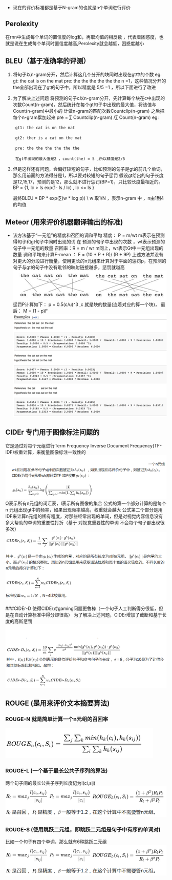 * 现在的评价标准都是基于N-gram的也就是n个单词进行评价
## Perolexity

在rnn中生成每个单词的置信度的log和，再取均值的相反数  ，代表着困惑度，也就是说在生成每个单词时置信度越高,Perolexity就会越低，困惑度越小

## BLEU（基于准确率的评测）
1. 将句子以n-gram分开，然后计算这几个分开的块同时出现在gt中的个数
    eg:
        gt: the cat is on the mat
        pre: the the the the the the
    n =1，这种情况分开的the全部出现在了gt的句子中，所以精度是 5/5 =1 ，所以下面进行了改进
2. 为了解决上述问题
    将预测的句子c以n-gram分开，先计算每个块在c中出现的次数Count(n-gram)，然后统计在每个gt句子中出现的最大值，将该值与
    Count(n-gram)中最小的 计做n-gram的匹配次数Countclip(n-gram) 之后把每个n-gram累加起来
    pre = ∑ Countclip(n-gram) /∑  Count(n-gram)
     eg:

        gt1: the cat is on the mat

        gt2: ther is a cat on the mat

        pre: the the the the the the

        在gt中出现的最大值是2 ，count(the) = 5 ,所以精度是2/5
3. 但是这样还有问题，会偏好较短的句子，比如预测的句子是gt的前几个单词，那么用前面的方法得分是1，所以要对较短的句子惩罚
    假设gt给出的句子长度是12,15,17，预测的是12，那么就不进行惩罚(BP=1)，只比较长度最相近的。
    BP = {1, lc > ls
          exp(1- ls / lc) , lc <= ls }

    最终BLEU = BP * exp(∑(w * log p)) \\      w 取1/N ，表示n-gram 中 ，n由1到4的均值

## Meteor (用来评价机器翻译输出的标准)
  * 该方法基于“一元组”的精度和召回的调和平均
  精度： P = m/wt       m表示在预测得句子和gt句子中同时出现的词 在 预测的句子中出现的次数 ，wt表示预测的句子中一元组的数量
  召回率：R = m / wr    m同上，wr表示Gt中一元组出现的数量
  调和平均来计算F-mean ：
      F = (10 * P * R)/ (R + 9P)
  上述方法并没有对更大的分段进行衡量，使用更长的n元组来计算对于平面的惩罚p，在预测的句子与gt的句子中没有毗邻的映射链接越多，惩罚就越高
  ![映射链接](./images/meteor_yingshelianjie.PNG)
  惩罚P计算如下： p = 0.5(c/u)^3   ,c 就是块的数量(连着对应的算一个块)，
  最后： M = (1 - p)F
  ![eg](./images/meteor_eg.jpg)

## CIDEr  专门用于图像标注问题的
它是通过对每个元组进行Term Frequency Inverse Document Frequency(TF-IDF)权重计算，来衡量图像标注一致性的
![公式1](./images/CIDEr_gonsgshi1.PNG)
Ω表示所有n元组的词汇表，I表示所有图像的集合
公式的第一个部分计算的是每个n 元组出现gt中的频率，如果出现频率越高，权重就会越大
公式第二个部分是用IDF来计算n元组的稀有程度，对那些经常出现的单词，但是对视觉内容信息没有多大帮助的单词的重要性打折（基于 对视觉重要性的单词
不会每个句子都出现很多次）
![公式2](./images/CIDEr_gonshi2.PNG)

###CIDEr-D 使得CIDEr对gaming问题更鲁棒（一个句子人工判断得分很低，但是在自动计算标准中得分却很高）
为了解决上述问题，CIDEr增加了截断和基于长度的高斯惩罚
![公式3](./images/CIDErgongshi3.PNG)

## ROUGE (是用来评价文本摘要算法)
### ROUGE-N  就是简单计算一个n元组的召回率
![rouge-n](./images/ROUGE_N.PNG)
### ROUGE-L (一个基于最长公共子序列的算法)
两个句子间的最长公共子序列长度记为l(ci,sij)
![ROUGE-L](./images/ROUGE-L.PNG)
### ROUGE-S (使用跳跃二元组，即跳跃二元组是句子中有序的单词对)
比如一个句子有四个单词，那么就有6种跳跃二元组
![ROUGE-L](./images/ROUGE-L.PNG)






